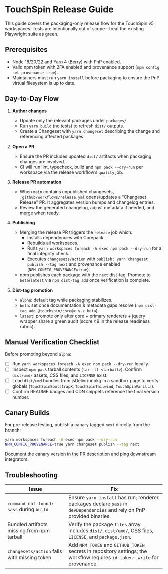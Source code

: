# TouchSpin Release Guide

This guide covers the packaging-only release flow for the TouchSpin v5 workspaces. Tests are intentionally out of scope—treat the existing Playwright suite as green.

## Prerequisites

- Node 18/20/22 and Yarn 4 (Berry) with PnP enabled.
- Valid npm token with 2FA enabled and provenance support (`npm config set provenance true`).
- Maintainers must run `yarn install` before packaging to ensure the PnP virtual filesystem is up to date.

## Day-to-Day Flow

1. **Author changes**
   - Update only the relevant packages under `packages/`.
   - Run `yarn build` (no tests) to refresh `dist/` outputs.
   - Create a Changeset with `yarn changeset` describing the change and referencing affected packages.

2. **Open a PR**
   - Ensure the PR includes updated `dist/` artifacts when packaging changes are involved.
   - CI will run lint, typecheck, build and `npm pack --dry-run` per workspace via the release workflow’s `quality` job.

3. **Release PR automation**
   - When `main` contains unpublished changesets, `.github/workflows/release.yml` opens/updates a “Changeset Release” PR. It aggregates version bumps and changelog entries.
   - Review the generated changelog, adjust metadata if needed, and merge when ready.

4. **Publishing**
   - Merging the release PR triggers the `release` job which:
     - Installs dependencies with Corepack.
     - Rebuilds all workspaces.
     - Runs `yarn workspaces foreach -A exec npm pack --dry-run` for a final integrity check.
     - Executes `changesets/action` with `publish: yarn changeset publish --tag next` and provenance enabled (`NPM_CONFIG_PROVENANCE=true`).
   - npm publishes each package with the `next` dist-tag. Promote to `beta`/`latest` via `npm dist-tag add` once verification is complete.

5. **Dist-tag promotion**
   - `alpha`: default tag while packaging stabilizes.
   - `beta`: set once documentation & metadata gaps resolve (`npm dist-tag add @touchspin/core@x.y.z beta`).
   - `latest`: promote only after core + primary renderers + jquery wrapper share a green audit (score ≥9 in the release readiness rubric).

## Manual Verification Checklist

Before promoting beyond `alpha`:

- [ ] Run `yarn workspaces foreach -A exec npm pack --dry-run` locally.
- [ ] Inspect `npm pack` tarball contents (`tar -tf <tarball>`). Confirm `dist/umd/` assets, CSS files, and `LICENSE` exist.
- [ ] Load `dist/umd` bundles from jsDelivr/unpkg in a sandbox page to verify globals (`TouchSpinBootstrapX`, `TouchSpinTailwind`, `TouchSpinVanilla`).
- [ ] Confirm README badges and CDN snippets reference the final version number.

## Canary Builds

For pre-release testing, publish a canary tagged `next` directly from the branch:

```bash
yarn workspaces foreach -A exec npm pack --dry-run
NPM_CONFIG_PROVENANCE=true yarn changeset publish --tag next
```

Document the canary version in the PR description and ping downstream integrators.

## Troubleshooting

| Issue | Fix |
|-------|-----|
| `command not found: sass` during `build` | Ensure `yarn install` has run; renderer packages declare `sass` in `devDependencies` and rely on PnP-provided binaries. |
| Bundled artifacts missing from npm tarball | Verify the package `files` array includes `dist/`, `dist/umd/`, CSS files, `LICENSE`, and `package.json`. |
| `changesets/action` fails with missing token | Add `NPM_TOKEN` and `GITHUB_TOKEN` secrets in repository settings; the workflow requires `id-token: write` for provenance. |

